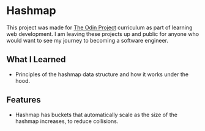 # Hashmap

This project was made for [The Odin Project](https://www.theodinproject.com/) curriculum as part of learning web development. I am leaving these projects up and public for anyone who would want to see my journey to becoming a software engineer. 

## What I Learned

- Principles of the hashmap data structure and how it works under the hood.

## Features

- Hashmap has buckets that automatically scale as the size of the hashmap increases, to reduce collisions.
